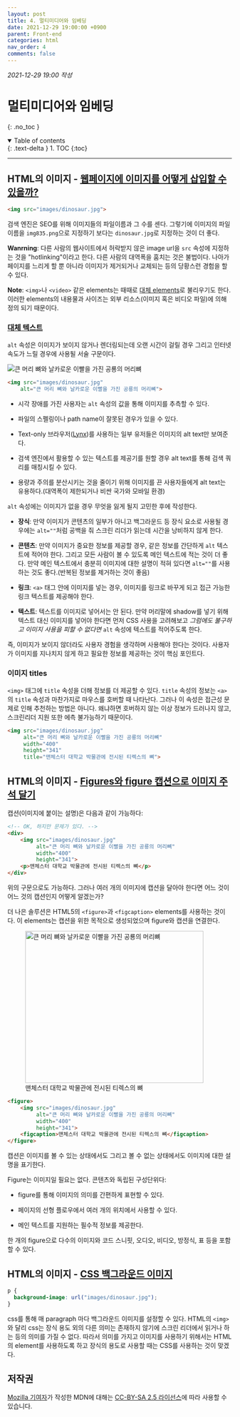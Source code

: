 ```yaml
---
layout: post
title: 4. 멀티미디어와 임베딩 
date: 2021-12-29 19:00:00 +0900
parent: Front-end
categories: html
nav_order: 4
comments: false
---
```


_2021-12-29 19:00 작성_

# 멀티미디어와 임베딩
{: .no_toc }

<details open markdown="block">
  <summary>
    Table of contents
  </summary>
  {: .text-delta }
1. TOC
{:toc}
</details>

---

## HTML의 이미지 - [웹페이지에 이미지를 어떻게 삽입할 수 있을까?](https://developer.mozilla.org/en-US/docs/Learn/HTML/Multimedia_and_embedding/Images_in_HTML#how_do_we_put_an_image_on_a_webpage)

```html
<img src="images/dinosaur.jpg">
```

검색 엔진은 SEO를 위해 이미지들의 파일이름과 그 수를 센다. 그렇기에 이미지의 파일이름을 `img835.png`으로 지정하기 보다는 `dinosaur.jpg`로 지정하는 것이 더 좋다.

**Wanrning**: 다른 사람의 웹사이트에서 허락받지 않은 image url을 `src` 속성에 지정하는 것을 "hotlinking"이라고 한다. 다른 사람의 대역폭을 훔치는 것은 불법이다. 나아가 페이지를 느리게 할 뿐 아니라 이미지가 제거되거나 교체되는 등의 당황스런 경험을 할 수 있다.

**Note**: `<img>`나 `<video>` 같은 elements는 때때로 [대체 elements](https://developer.mozilla.org/en-US/docs/Web/CSS/Replaced_element)로 불리우기도 한다. 이러한 elements의 내용물과 사이즈는 외부 리소스(이미지 혹은 비디오 파일)에 의해 정의 되기 때문이다.

### [대체 텍스트](https://developer.mozilla.org/en-US/docs/Learn/HTML/Multimedia_and_embedding/Images_in_HTML#alternative_text)

`alt` 속성은 이미지가 보이지 않거나 렌더링되는데 오랜 시간이 걸릴 경우 그리고 인터넷 속도가 느릴 경우에 사용될 서술 구문이다.

<div class="code-example">
    <img src="images/dinosaur.jpg"
        alt="큰 머리 뼈와 날카로운 이빨을 가진 공룡의 머리뼈">
</div>

```html
<img src="images/dinosaur.jpg"
    alt="큰 머리 뼈와 날카로운 이빨을 가진 공룡의 머리뼈">
```

- 시각 장애를 가진 사용자는 `alt` 속성의 값을 통해 이미지를 추측할 수 있다.

- 파일의 스펠링이나 path name이 잘못된 경우가 있을 수 있다.

- Text-only 브라우저([Lynx](https://en.wikipedia.org/wiki/Lynx_%28web_browser%29))를 사용하는 일부 유저들은 이미지의 alt text만 보여준다.

- 검색 엔진에서 활용할 수 있는 텍스트를 제공기를 원할 경우 alt text를 통해 검색 쿼리를 매칭시킬 수 있다.

- 용량과 주의를 분산시키는 것을 줄이기 위해 이미지를 끈 사용자들에게 alt text는 유용하다.(대역폭이 제한되거나 비싼 국가와 모바일 환경)

`alt` 속성에는 이미지가 없을 경우 무엇을 잃게 될지 고민한 후에 작성한다.

- **장식**: 만약 이미지가 콘텐츠의 일부가 아니고 백그라운드 등 장식 요소로 사용될 경우에는 `alt=""`처럼 공백을 줘 스크린 리더가 읽는데 시간을 낭비하지 않게 한다.

- **콘텐츠**: 만약 이미지가 중요한 정보를 제공할 경우, 같은 정보를 간단하게 `alt` 텍스트에 적어야 한다. 그리고 모든 사람이 볼 수 있도록 메인 텍스트에 적는 것이 더 좋다. 만약 메인 텍스트에서 충분히 이미지에 대한 설명이 적혀 있다면 `alt=""`를 사용하는 것도 좋다.(반복된 정보를 제거하는 것이 좋음)

- **링크**: `<a>` 태그 안에 이미지를 넣는 경우, 이미지를 링크로 바꾸게 되고 접근 가능한 링크 텍스트를 제공해야 한다. 

- **텍스트**: 텍스트를 이미지로 넣어서는 안 된다. 만약 머리말에 shadow를 넣기 위해 텍스트 대신 이미지를 넣어야 한다면 먼저 CSS 사용을 고려해보고 _그럼에도 불구하고 이미지 사용을 피할 수 없다면_ `alt` 속성에 텍스트를 적어주도록 한다.

즉, 이미지가 보이지 않더라도 사용자 경험을 생각하며 사용해야 한다는 것이다. 사용자가 이미지를 지나치지 않게 하고 필요한 정보를 제공하는 것이 핵심 포인트다.

### 이미지 titles

`<img>` 태그에 `title` 속성을 더해 정보를 더 제공할 수 있다. `title` 속성의 정보는 `<a>`의 `title` 속성과 마찬가지로 마우스를 호버할 때 나타난다. 그러나 이 속성은 접근성 문제로 인해 추천하는 방법은 아니다. 왜냐하면 호버하지 않는 이상 정보가 드러나지 않고, 스크린리더 지원 또한 에측 불가능하기 때문이다.

```html
<img src="images/dinosaur.jpg"
     alt="큰 머리 뼈와 날카로운 이빨을 가진 공룡의 머리뼈"
     width="400"
     height="341"
     title="맨체스터 대학교 박물관에 전시된 티렉스의 뼈">
```

## HTML의 이미지 - [Figures와 figure 캡션으로 이미지 주석 달기](https://developer.mozilla.org/en-US/docs/Learn/HTML/Multimedia_and_embedding/Images_in_HTML#annotating_images_with_figures_and_figure_captions)

캡션(이미지에 붙이는 설명)은 다음과 같이 가능하다:

```html
<!-- OK, 하지만 문제가 있다. -->
<div>
    <img src="images/dinosaur.jpg"
         alt="큰 머리 뼈와 날카로운 이빨을 가진 공룡의 머리뼈"
         width="400"
         height="341">
    <p>맨체스터 대학교 박물관에 전시된 티렉스의 뼈</p>
</div>
```

위의 구문으로도 가능하다. 그러나 여러 개의 이미지에 캡션을 달아야 한다면 어느 것이 어느 것의 캡션인지 어떻게 알겠는가?

더 나은 솔루션은 HTML5의 `<figure>`과 `<figcaption>` elements를 사용하는 것이다. 이 elements는 캡션을 위한 목적으로 생성되었으며 figure와 캡션을 연결한다.

<div class="code-example">
    <figure>
        <img src="images/dinosaur.jpg"
            alt="큰 머리 뼈와 날카로운 이빨을 가진 공룡의 머리뼈"
            width="400"
            height="341">
        <figcaption>맨체스터 대학교 박물관에 전시된 티렉스의 뼈</figcaption>
    </figure>
</div>

```html
<figure>
    <img src="images/dinosaur.jpg"
         alt="큰 머리 뼈와 날카로운 이빨을 가진 공룡의 머리뼈"
         width="400"
         height="341">
    <figcaption>맨체스터 대학교 박물관에 전시된 티렉스의 뼈</figcaption>
</figure>
```

캡션은 이미지를 볼 수 있는 상태에서도 그리고 볼 수 없는 상태에서도 이미지에 대한 설명을 표기한다.

Figure는 이미지일 필요는 없다. 콘텐츠와 독립된 구성단위다:

- figure를 통해 이미지의 의미를 간편하게 표현할 수 있다.

- 페이지의 선형 플로우에서 여러 개의 위치에서 사용할 수 있다.

- 메인 텍스트를 지원하는 필수적 정보를 제공한다.

한 개의 figure으로 다수의 이미지와 코드 스니핏, 오디오, 비디오, 방정식, 표 등을 포함할 수 있다.

## HTML의 이미지 - [CSS 백그라운드 이미지](https://developer.mozilla.org/en-US/docs/Learn/HTML/Multimedia_and_embedding/Images_in_HTML#css_background_images)

```css
p {
  background-image: url("images/dinosaur.jpg");
}
```

css를 통해 매 paragraph 마다 백그라운드 이미지를 설정할 수 있다. HTML의 `<img>`와 달리 css는 장식 용도 외의 다른 의미는 존재하지 않기에 스크린 리더에서 읽거나 하는 등의 의미를 가질 수 없다. 따라서 의미를 가지고 이미지를 사용하기 위해서는 HTML의 element를 사용하도록 하고 장식의 용도로 사용할 때는 CSS를 사용하는 것이 맞겠다.

## 저작권

<a href="https://developer.mozilla.org/en-US/docs/Learn/HTML/Multimedia_and_embedding/Images_in_HTML/contributors.txt">Mozilla 기여자</a>가 작성한 MDN에 대해는 <a href="https://creativecommons.org/licenses/by-sa/2.5/">CC-BY-SA 2.5 라이선스</a>에 따라 사용할 수 있습니다.